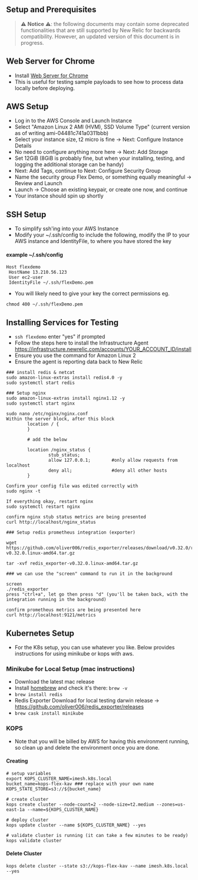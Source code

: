 ## Setup and Prerequisites

> ⚠️ **Notice** ⚠️: the following documents may contain some deprecated functionalities that
are still supported by New Relic for backwards compatibility. However, an updated version of this
document is in progress. 

## Web Server for Chrome
* Install [Web Server for Chrome](https://chrome.google.com/webstore/detail/web-server-for-chrome/ofhbbkphhbklhfoeikjpcbhemlocgigb?hl=en)
* This is useful for testing sample payloads to see how to process data locally before deploying.

## AWS Setup
* Log in to the AWS Console and Launch Instance
* Select "Amazon Linux 2 AMI (HVM), SSD Volume Type" (current version as of writing ami-04481c741a0311bbb)
* Select your instance size, t2 micro is fine -> Next: Configure Instance Details
* No need to configure anything more here -> Next: Add Storage
* Set 12GiB (8GiB is probably fine, but when your installing, testing, and logging the additional storage can be handy)
* Next: Add Tags, continue to Next: Configure Security Group
* Name the security group Flex Demo, or something equally meaningful -> Review and Launch
* Launch -> Choose an existing keypair, or create one now, and continue
* Your instance should spin up shortly

## SSH Setup
* To simplify ssh'ing into your AWS Instance
* Modify your ~/.ssh/config to include the following, modify the IP to your AWS instance and IdentityFile, to where you have stored the key

#### example ~/.ssh/config
```
Host flexdemo
 HostName 13.210.56.123
 User ec2-user
 IdentityFile ~/.ssh/flexDemo.pem
```
* You will likely need to give your key the correct permissions eg.
```
chmod 400 ~/.ssh/flexDemo.pem
```

## Installing Services for Testing
* `ssh flexdemo` enter "yes" if prompted
* Follow the steps here to install the Infrastructure Agent
https://infrastructure.newrelic.com/accounts/YOUR_ACCOUNT_ID/install
* Ensure you use the command for Amazon Linux 2
* Ensure the agent is reporting data back to New Relic

```
### install redis & netcat
sudo amazon-linux-extras install redis4.0 -y
sudo systemctl start redis
```

```
### Setup nginx
sudo amazon-linux-extras install nginx1.12 -y
sudo systemctl start nginx

sudo nano /etc/nginx/nginx.conf
Within the server block, after this block
		location / {
		}

		# add the below
		
        location /nginx_status {
               	stub_status;
               	allow 127.0.0.1;        #only allow requests from localhost
               	deny all;               #deny all other hosts
       	}

Confirm your config file was edited correctly with
sudo nginx -t

If everything okay, restart nginx
sudo systemctl restart nginx

confirm nginx stub status metrics are being presented
curl http://localhost/nginx_status
```
```
### Setup redis prometheus integration (exporter)

wget https://github.com/oliver006/redis_exporter/releases/download/v0.32.0/redis_exporter-v0.32.0.linux-amd64.tar.gz

tar -xvf redis_exporter-v0.32.0.linux-amd64.tar.gz

### we can use the "screen" command to run it in the background

screen
./redis_exporter
press "ctrl+a", let go then press "d" (you'll be taken back, with the integration running in the background)

confirm prometheus metrics are being presented here
curl http://localhost:9121/metrics

```

## Kubernetes Setup

- For the K8s setup, you can use whatever you like. Below provides instructions for using minikube or kops with aws.

### Minikube for Local Setup (mac instructions)

* Download the latest mac release
* Install [homebrew](https://brew.sh/) and check it's there: `brew -v`
* `brew install redis`
* Redis Exporter Download for local testing darwin release -> https://github.com/oliver006/redis_exporter/releases
* `brew cask install minikube`

### KOPS

- Note that you will be billed by AWS for having this environment running, so clean up and delete the environment once you are done.

#### Creating
```
# setup variables
export KOPS_CLUSTER_NAME=imesh.k8s.local
bucket_name=kops-flex-kav ### replace with your own name
KOPS_STATE_STORE=s3://${bucket_name}

# create cluster
kops create cluster --node-count=2 --node-size=t2.medium --zones=us-east-1a --name=${KOPS_CLUSTER_NAME}

# deploy cluster
kops update cluster --name ${KOPS_CLUSTER_NAME} --yes

# validate cluster is running (it can take a few minutes to be ready)
kops validate cluster
```

#### Delete Cluster
```
kops delete cluster --state s3://kops-flex-kav --name imesh.k8s.local --yes
```

